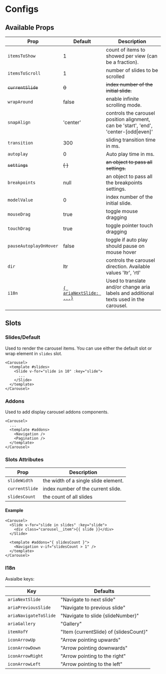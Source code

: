 # Configs


## Available Props

| Prop                   | Default                          | Description                                                                                                  |
| ---------------------- | -------------------------------- | ------------------------------------------------------------------------------------------------------------ |
| `itemsToShow`          | 1                                | count of items to showed per view (can be a fraction).                                                       |
| `itemsToScroll`        | 1                                | number of slides to be scrolled                                                                              |
| ~~`currentSlide`~~     | ~~0~~                            | ~~index number of the initial slide.~~ <Badge text="Deprecated 0.1.20" type="danger"/>                       |
| `wrapAround`           | false                            | enable infinite scrolling mode.                                                                              |
| `snapAlign`            | 'center'                         | controls the carousel position alignment, can be 'start', 'end', 'center-[odd\|even]'                        |
| `transition`           | 300                              | sliding transition time in ms.                                                                               |
| `autoplay`             | 0                                | Auto play time in ms.                                                                                        |
| ~~`settings`~~         | ~~{ }~~                          | ~~an object to pass all settings.~~ <Badge text="Deprecated 0.3.0" type="danger"/>                           |
| `breakpoints`          | null                             | an object to pass all the breakpoints settings.                                                              |
| `modelValue`           | 0                                | index number of the initial slide. <Badge text="0.1.20"/>                                                    |
| `mouseDrag`            | true                             | toggle mouse dragging <Badge text="0.1.23"/>                                                                 |
| `touchDrag`            | true                             | toggle pointer touch dragging <Badge text="0.1.23"/>                                                         |
| `pauseAutoplayOnHover` | false                            | toggle if auto play should pause on mouse hover <Badge text="0.1.25"/>                                       |
| `dir`                  | ltr                              | controls the carousel direction. Available values 'ltr', 'rtl' <Badge text="0.1.38"/>                        |
| `i18n`                 | [`{ ariaNextSlide: ...}`](#i18n) | Used to translate and/or change aria labels and additional texts used in the carousel. <Badge text="0.3.1"/> |

## Slots

### Slides/Default

Used to render the carousel items. You can use either the default slot or wrap element in `slides` slot.

```vue
<Carousel>
  <template #slides>
    <Slide v-for="slide in 10" :key="slide">
      ...
    </Slide>
  </template>
</Carousel>
```

### Addons

Used to add display carousel addons components.

```vue
<Carousel>
  ...
  <template #addons>
    <Navigation />
    <Pagination />
  </template>
</Carousel>
```

### Slots Attributes

| Prop           | Description                          |
| -------------- | ------------------------------------ |
| `slideWidth`   | the width of a single slide element. |
| `currentSlide` | index number of the current slide.   |
| `slidesCount`  | the count of all slides              |

#### Example

```vue {6,7,8}
<Carousel>
  <Slide v-for="slide in slides" :key="slide">
    <div class="carousel__item">{{ slide }}</div>
  </Slide>

  <template #addons="{ slidesCount }">
    <Navigation v-if="slidesCount > 1" />
  </template>
</Carousel>
```

### I18n

Avaialbe keys:

| Key                   | Defaults                               |
| --------------------- | -------------------------------------- |
| `ariaNextSlide`       | "Navigate to next slide"               |
| `ariaPreviousSlide`   | "Navigate to previous slide"           |
| `ariaNavigateToSlide` | "Navigate to slide {slideNumber}"      |
| `ariaGallery`         | "Gallery"                              |
| `itemXofY`            | "Item {currentSlide} of {slidesCount}" |
| `iconArrowUp`         | "Arrow pointing upwards"               |
| `iconArrowDown`       | "Arrow pointing downwards"             |
| `iconArrowRight`      | "Arrow pointing to the right"          |
| `iconArrowLeft`       | "Arrow pointing to the left"           |


<script>
import Badge from './.vitepress/components/Badge.vue';

export default {
  components: {
   Badge,
  }
}
</script>

